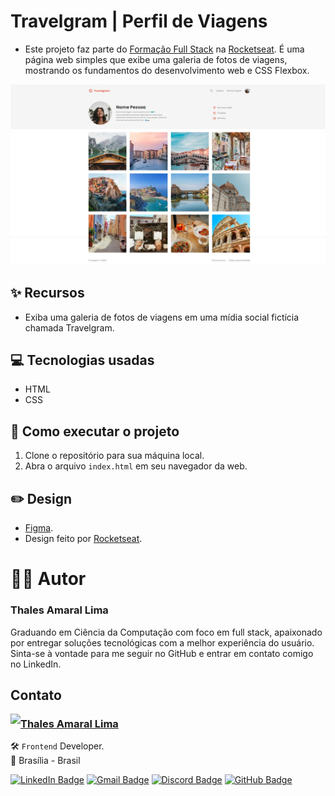 # Travelgram | Perfil de Viagens

- Este projeto faz parte do [Formação Full Stack](../) na [Rocketseat](https://www.rocketseat.com.br/). É uma página web simples que exibe uma galeria de fotos de viagens, mostrando os fundamentos do desenvolvimento web e CSS Flexbox.

![Prévia de uma galeria de fotos de viagens em uma mídia social fictícia chamada Travelgram](assets/readme/Preview-Perfil_de_Viagens.jpeg)

## ✨ Recursos

- Exiba uma galeria de fotos de viagens em uma mídia social fictícia chamada Travelgram.

## 💻 Tecnologias usadas

- HTML
- CSS

## 📝 Como executar o projeto

1. Clone o repositório para sua máquina local.
2. Abra o arquivo `index.html` em seu navegador da web.

## ✏️ Design

- [Figma](https://www.figma.com/community/file/1360315496868719817).
- Design feito por [Rocketseat](https://www.rocketseat.com.br/).

# 👨‍💻 Autor

### Thales Amaral Lima
Graduando em Ciência da Computação com foco em full stack, apaixonado por entregar soluções tecnológicas com a melhor experiência do usuário.
Sinta-se à vontade para me seguir no GitHub e entrar em contato comigo no LinkedIn.

## Contato

<img align="left" src="https://www.github.com/thalesamaral.png?size=150">

### [**Thales Amaral Lima**](https://github.com/thalesamaral)

🛠 `Frontend` Developer. <br>
📍 Brasília - Brasil

<a href="https://www.linkedin.com/in/thales-amaral-lima"><img src="https://img.shields.io/badge/LinkedIn-0077B5?style=flat&logo=linkedin&logoColor=white" alt="LinkedIn Badge" height="25"></a>&nbsp;<a href="mailto:thaleslima225@gmail.com"><img src="https://img.shields.io/badge/Gmail-D14836?style=flat&logo=gmail&logoColor=white" alt="Gmail Badge" height="25"></a>&nbsp;<a href="#"><img src="https://img.shields.io/badge/Discord-%237289DA.svg?logo=discord&logoColor=white" title="Thales Amaral#0416" alt="Discord Badge" height="25"></a>&nbsp;<a href="https://www.github.com/thalesamaral"><img src="https://img.shields.io/badge/GitHub-100000?style=flat&logo=github&logoColor=white" alt="GitHub Badge" height="25"></a>&nbsp;<br clear="left"/>
